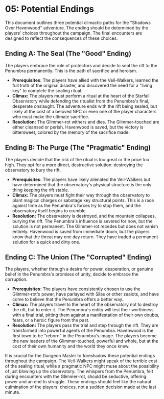 # 05: Potential Endings

This document outlines three potential climactic paths for the "Shadows Over Havenwood" adventure. The ending should be determined by the players' choices throughout the campaign. The final encounters are designed to reflect the consequences of these choices.

## Ending A: The Seal (The "Good" Ending)

The players embrace the role of protectors and decide to seal the rift to the Penumbra permanently. This is the path of sacrifice and heroism.

*   **Prerequisites:** The players have allied with the Veil-Walkers, learned the full truth of the original disaster, and discovered the need for a "living key" to complete the sealing ritual.
*   **Climax:** The players must perform a ritual at the heart of the Starfall Observatory while defending the ritualist from the Penumbra's final, desperate onslaught. The adventure ends with the rift being sealed, but likely at the cost of a beloved NPC or even one of the player characters who must make the ultimate sacrifice.
*   **Resolution:** The Glimmer-rot withers and dies. The Glimmer-touched are either cleansed or perish. Havenwood is saved, but the victory is bittersweet, colored by the memory of the sacrifice made.

## Ending B: The Purge (The "Pragmatic" Ending)

The players decide that the risk of the ritual is too great or the price too high. They opt for a more direct, destructive solution: destroying the observatory to bury the rift.

*   **Prerequisites:** The players have likely alienated the Veil-Walkers but have determined that the observatory's physical structure is the only thing keeping the rift stable.
*   **Climax:** The players must fight their way through the observatory to plant magical charges or sabotage key structural points. This is a race against time as the Penumbra's forces try to stop them, and the observatory itself begins to crumble.
*   **Resolution:** The observatory is destroyed, and the mountain collapses, burying the rift. The Penumbra's influence is severed for now, but the solution is not permanent. The Glimmer-rot recedes but does not vanish entirely. Havenwood is saved from immediate doom, but the players know that the threat may one day return. They have traded a permanent solution for a quick and dirty one.

## Ending C: The Union (The "Corrupted" Ending)

The players, whether through a desire for power, desperation, or genuine belief in the Penumbra's promises of unity, decide to embrace the corruption.

*   **Prerequisites:** The players have consistently chosen to use the Glimmer-rot's power, have parlayed with Silas or other zealots, and have come to believe that the Penumbra offers a better way.
*   **Climax:** The players travel to the heart of the observatory not to destroy the rift, but to enter it. The Penumbra's entity will test their worthiness with a final trial, pitting them against a manifestation of their own doubts, fears, or a heroic figure from the past.
*   **Resolution:** The players pass the trial and step through the rift. They are transformed into powerful agents of the Penumbra. Havenwood is the first town to be "reborn" in the Penumbra's image. The players become the new leaders of the Glimmer-touched, powerful and whole, but at the cost of their own humanity and the world they once knew.

It is crucial for the Dungeon Master to foreshadow these potential endings throughout the campaign. The Veil-Walkers might speak of the terrible cost of the sealing ritual, while a pragmatic NPC might muse about the possibility of just blowing up the observatory. The whispers from the Penumbra, felt during encounters with the Glimmer-rot, should be seductive, offering power and an end to struggle. These endings should feel like the natural culmination of the players' choices, not a sudden decision made at the last minute.

